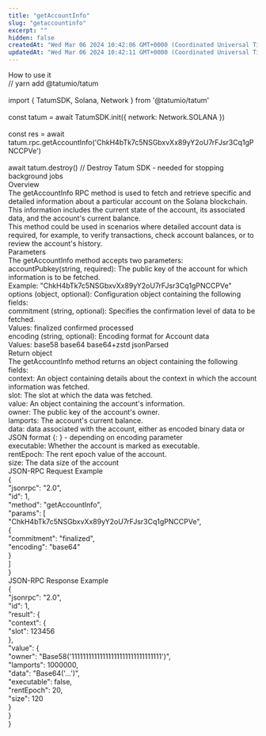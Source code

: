 ```yaml
---
title: "getAccountInfo"
slug: "getaccountinfo"
excerpt: ""
hidden: false
createdAt: "Wed Mar 06 2024 10:42:06 GMT+0000 (Coordinated Universal Time)"
updatedAt: "Wed Mar 06 2024 10:42:11 GMT+0000 (Coordinated Universal Time)"
---
```

How to use it  
// yarn add @tatumio/tatum  
​  
import { TatumSDK, Solana, Network } from '@tatumio/tatum'  
​  
const tatum = await TatumSDK.init<Solana>({ network: Network.SOLANA })  
​  
const res = await tatum.rpc.getAccountInfo('ChkH4bTk7c5NSGbxvXx89yY2oU7rFJsr3Cq1gPNCCPVe')  
​  
await tatum.destroy() // Destroy Tatum SDK - needed for stopping background jobs  
Overview  
The getAccountInfo RPC method is used to fetch and retrieve specific and detailed information about a particular account on the Solana blockchain. This information includes the current state of the account, its associated data, and the account's current balance.  
This method could be used in scenarios where detailed account data is required, for example, to verify transactions, check account balances, or to review the account's history.  
Parameters  
The getAccountInfo method accepts two parameters:  
accountPubkey(string, required): The public key of the account for which information is to be fetched.  
Example: "ChkH4bTk7c5NSGbxvXx89yY2oU7rFJsr3Cq1gPNCCPVe"  
options (object, optional): Configuration object containing the following fields:  
commitment (string, optional): Specifies the confirmation level of data to be fetched.  
Values: finalized confirmed processed  
encoding (string, optional): Encoding format for Account data  
Values: base58 base64 base64+zstd jsonParsed  
Return object  
The getAccountInfo method returns an object containing the following fields:  
context: An object containing details about the context in which the account information was fetched.  
slot: The slot at which the data was fetched.  
value: An object containing the account's information.  
owner: The public key of the account's owner.  
lamports: The account's current balance.  
data: data associated with the account, either as encoded binary data or JSON format {<program>: <state>} - depending on encoding parameter  
executable: Whether the account is marked as executable.  
rentEpoch: The rent epoch value of the account.  
size: The data size of the account  
JSON-RPC Request Example  
{  
  "jsonrpc": "2.0",  
  "id": 1,  
  "method": "getAccountInfo",  
  "params": [  
    "ChkH4bTk7c5NSGbxvXx89yY2oU7rFJsr3Cq1gPNCCPVe",  
    {  
      "commitment": "finalized",  
      "encoding": "base64"  
    }  
  ]  
}  
JSON-RPC Response Example  
{  
  "jsonrpc": "2.0",  
  "id": 1,  
  "result": {  
    "context": {  
      "slot": 123456  
    },  
    "value": {  
      "owner": "Base58('11111111111111111111111111111111')",  
      "lamports": 1000000,  
      "data": "Base64('...')",  
      "executable": false,  
      "rentEpoch": 20,  
      "size": 120  
    }  
  }  
}
